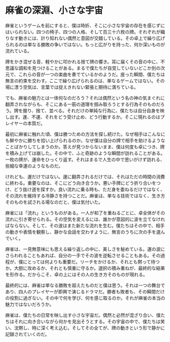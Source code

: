 # 麻雀の深淵、小さな宇宙

麻雀というゲームを前にすると、僕は時折、そこに小さな宇宙の存在を感じずにはいられない。四つの椅子、四つの人格、そして百三十六枚の牌。それぞれが織りなす動きには、計り知れない偶然と意図が交錯している。その卓上で繰り広げられるのは単なる勝敗の争いではない。もっと広がりを持った、何か深いものが流れている。

牌をかき混ぜる音、軽やかに叩かれる捨て牌の響き。耳に届くその音の中に、不思議な調和を見つけることがある。まるで僕たちが自覚していないどこか別の次元で、これらの音が一つの楽曲を奏でているかのようだ。座った瞬間、僕たちは無言の約束を交わす。ここで繰り広げられるのは、単なるゲームではない。その場に漂う空気は、言葉では捉えきれない緊張と期待に満ちている。

でも、麻雀の魅力とは一体何なのだろう？それは偶然という名の神の気まぐれに翻弄されながらも、そこにある一筋の道理を掴み取ろうとする行為そのものだろう。牌を握り、捨て、並べる。それだけの単純な行為に、僕たちは自分自身を映し出す。運、不運、それをどう受け止め、どう行動するか。そこに現れるのはプレイヤーの本質だ。

最初に麻雀に触れた頃、僕は勝つための方法を探し続けた。なぜ相手はこんなにも鮮やかに勝ちを拾い上げられるのか。なぜ僕は自分の牌で相手を助けるようなことばかりしてしまうのか。答えが見つからないまま、僕は何度も卓につき、牌を積み上げては崩した。その中で、ふと奇跡のような瞬間が訪れることがある。一枚の牌が、運命をひっくり返す。それはまるで人生の中で思いがけず訪れる、些細な幸運のようなものだ。

けれども、運だけではない。運に翻弄されるだけでは、それはただの時間の消費に終わる。重要なのは、そこにどう向き合うか。悪い手牌にどう折り合いをつけ、どう抜け道を探すか。良い流れに乗る時も、ただ身を委ねるだけではなく、その流れを維持する冷静さを持つことだ。麻雀は、単なる技術ではなく、生き方そのものを試される場なのだと、僕は気付いた。

麻雀には「流れ」というものがある。一人が和了を重ねるごとに、卓全体がその流れに引き寄せられる。その空気を変えるには、誰かが意図的に波を立てなければならない。そして、その波はまた新たな流れを生む。僕たちはその中で、相手の動きや表情を観察し、静かな会話を交わすように、無言のうちに次の手を選んでいく。

麻雀は、一見無意味にも思える繰り返しの中に、美しさを秘めている。運の波にさらわれることもあれば、自分の一手でその波を逆転させることもある。その過程が、僕にとっては何よりも重要だ。リーチをかけるか、それとも黙って待つか。大胆に攻めるか、それとも慎重に守るか。選択の積み重ねが、最終的な結果を形作る。だからこそ、卓の上にはその人の生き方そのものが現れる。

最終的には、麻雀は単なる勝敗を超えたものだと僕は思う。それは一つの舞台であり、四人のプレイヤーが即興で演じるドラマだ。勝者も敗者も、その瞬間だけの役割に過ぎない。その中で何を学び、何を感じ取るのか。それが麻雀の本当の魅力ではないだろうか。

麻雀は、僕たちの日常を映し出す小さな宇宙だ。偶然と必然が混ざり合い、僕たちはそれに向き合いながら何かを見出そうとする。その宇宙の中で、僕たちは笑い、沈黙し、時に深く考え込む。そしてその全てが、牌の動きという形で静かに記録されていくのだ。